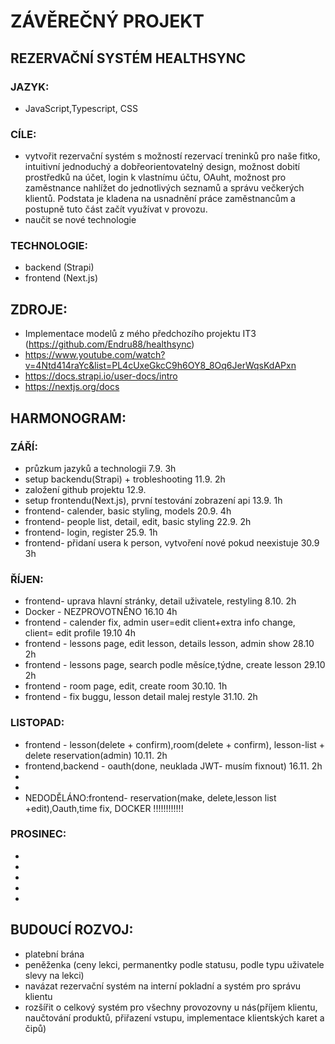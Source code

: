 
# ZÁVĚREČNÝ PROJEKT
## REZERVAČNÍ SYSTÉM HEALTHSYNC

### JAZYK:
  - JavaScript,Typescript, CSS
### CÍLE:
  - vytvořit rezervační systém s možností rezervací treninků pro naše fitko, intuitivní jednoduchý a dobřeorientovatelný design, možnost dobití prostředků na účet, login k vlastnímu účtu, OAuht, možnost pro zaměstnance nahlížet do jednotlivých seznamů a správu večkerých klientů. Podstata je kladena na  usnadnění práce zaměstnancům a postupně tuto část začít využívat v provozu.
  - naučit se nové technologie
### TECHNOLOGIE: 
  - backend (Strapi)
  - frontend (Next.js)

## ZDROJE:
  - Implementace modelů z mého předchozího projektu IT3 (https://github.com/Endru88/healthsync)
  - https://www.youtube.com/watch?v=4Ntd414raYc&list=PL4cUxeGkcC9h6OY8_8Oq6JerWqsKdAPxn
  - https://docs.strapi.io/user-docs/intro
  - https://nextjs.org/docs


## HARMONOGRAM:



### ZÁŘÍ:
  - průzkum jazyků a technologii                            7.9.     3h
  - setup backendu(Strapi)  + trobleshooting                11.9.    2h
  - založení github projektu                                12.9.
  - setup frontendu(Next.js), první testování zobrazení api  13.9.    1h
  - frontend- calender, basic styling, models  20.9.    4h
  - frontend- people list, detail, edit, basic styling       22.9.      2h
  - frontend- login, register                               25.9.       1h
  - frontend- přidaní usera k person, vytvoření nové pokud neexistuje 30.9 3h

### ŘÍJEN:
  - frontend- uprava hlavní stránky, detail uživatele, restyling 8.10. 2h
  - Docker - NEZPROVOTNĚNO  16.10 4h
  - frontend - calender fix, admin user=edit client+extra info change, client= edit profile 19.10 4h
  - frontend - lessons page, edit lesson, details lesson, admin show  28.10 2h
  - frontend - lessons page, search podle měsíce,týdne, create lesson  29.10 2h
  - frontend - room page, edit, create room   30.10. 1h
  - frontend - fix buggu, lesson detail malej restyle 31.10. 2h

### LISTOPAD:
  - frontend - lesson(delete + confirm),room(delete + confirm), lesson-list + delete reservation(admin) 10.11. 2h
  - frontend,backend - oauth(done, neuklada JWT- musím fixnout) 16.11. 2h
  - 
  - 
  - NEDODĚLÁNO:frontend- reservation(make, delete,lesson list +edit),Oauth,time fix, DOCKER !!!!!!!!!!!!


### PROSINEC:
  - 
  - 
  - 
  - 
  - 

## BUDOUCÍ ROZVOJ:
 - platební brána
 - peněženka (ceny lekci, permanentky podle statusu, podle typu uživatele slevy na lekci)
 - navázat rezervační systém na interní pokladní a systém pro správu klientu
 - rozšířit o celkový systém pro všechny provozovny u nás(příjem klientu, naučtování produktů, přiřazení vstupu, implementace klientských karet a čipů)